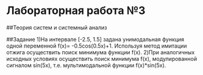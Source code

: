 # Лабораторная работа №3
##Теория систем и системный анализ

##Задание 
1)На интервале [-2.5, 1.5] задана унимодальная функция одной переменной f(x)= -0.5cos(0.5x)+1.
Используя метод имитации отжига осуществить поиск минимума функции f(x).
2)При аналогичных исходных условиях осуществить поиск минимума f(x), модулированной сигналом sin(5x), т.е. мультимодальной функции f(x)*sin(5x).

